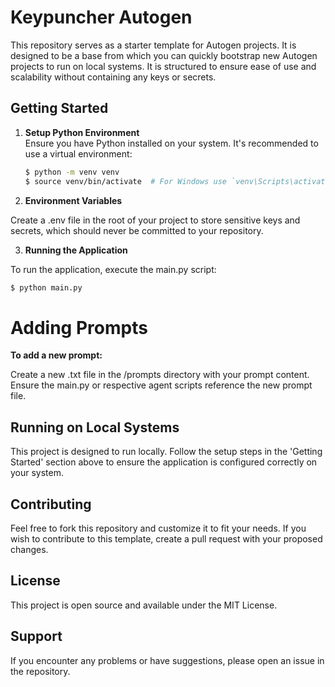 # Keypuncher Autogen

This repository serves as a starter template for Autogen projects. It is designed to be a base from which you can quickly bootstrap new Autogen projects to run on local systems. It is structured to ensure ease of use and scalability without containing any keys or secrets.

## Getting Started

1. **Setup Python Environment**  
   Ensure you have Python installed on your system. It's recommended to use a virtual environment:

   ```bash
   $ python -m venv venv
   $ source venv/bin/activate  # For Windows use `venv\Scripts\activate`

2. **Environment Variables**

  Create a .env file in the root of your project to store sensitive keys and secrets, which should never be committed to your repository.

3. **Running the Application**

  To run the application, execute the main.py script:

  ```bash
  $ python main.py
  ```

# Adding Prompts

**To add a new prompt:**

  Create a new .txt file in the /prompts directory with your prompt content.
  Ensure the main.py or respective agent scripts reference the new prompt file.

## Running on Local Systems
This project is designed to run locally. Follow the setup steps in the 'Getting Started' section above to ensure the application is configured correctly on your system.

## Contributing
Feel free to fork this repository and customize it to fit your needs. If you wish to contribute to this template, create a pull request with your proposed changes.

## License
This project is open source and available under the MIT License.

## Support
If you encounter any problems or have suggestions, please open an issue in the repository.

